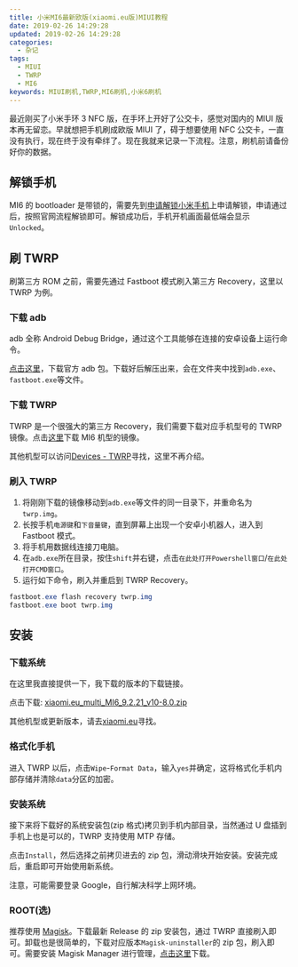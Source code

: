 ```yaml
---
title: 小米MI6最新欧版(xiaomi.eu版)MIUI教程
date: 2019-02-26 14:29:28
updated: 2019-02-26 14:29:28
categories:
  - 杂记
tags:
  - MIUI
  - TWRP
  - MI6
keywords: MIUI刷机,TWRP,MI6刷机,小米6刷机
---
```


最近刚买了小米手环 3 NFC 版，在手环上开好了公交卡，感觉对国内的 MIUI 版本再无留恋。早就想把手机刷成欧版 MIUI 了，碍于想要使用 NFC 公交卡，一直没有执行，现在终于没有牵绊了。现在我就来记录一下流程。注意，刷机前请备份好你的数据。

<!--more-->

## 解锁手机

MI6 的 bootloader 是带锁的，需要先到[申请解锁小米手机](http://www.miui.com/unlock/index.html)上申请解锁，申请通过后，按照官网流程解锁即可。解锁成功后，手机开机画面最低端会显示`Unlocked`。

## 刷 TWRP

刷第三方 ROM 之前，需要先通过 Fastboot 模式刷入第三方 Recovery，这里以 TWRP 为例。

### 下载 adb

adb 全称 Android Debug Bridge，通过这个工具能够在连接的安卓设备上运行命令。

[点击这里](https://dl.google.com/android/repository/platform-tools-latest-windows.zip)，下载官方 adb 包。下载好后解压出来，会在文件夹中找到`adb.exe`、`fastboot.exe`等文件。

### 下载 TWRP

TWRP 是一个很强大的第三方 Recovery，我们需要下载对应手机型号的 TWRP 镜像。点击[这里](https://dl.twrp.me/sagit/twrp-3.2.3-2-sagit.img)下载 MI6 机型的镜像。

其他机型可以访问[Devices - TWRP](https://twrp.me/Devices/)寻找，这里不再介绍。

### 刷入 TWRP

1. 将刚刚下载的镜像移动到`adb.exe`等文件的同一目录下，并重命名为`twrp.img`。
2. 长按手机`电源键`和`下音量键`，直到屏幕上出现一个安卓小机器人，进入到 Fastboot 模式。
3. 将手机用数据线连接刀电脑。
4. 在`adb.exe`所在目录，按住`shift`并右键，点击`在此处打开Powershell窗口`/`在此处打开CMD窗口`。
5. 运行如下命令，刷入并重启到 TWRP Recovery。

```powershell
fastboot.exe flash recovery twrp.img
fastboot.exe boot twrp.img
```

## 安装

### 下载系统

在这里我直接提供一下，我下载的版本的下载链接。

点击下载: [xiaomi.eu_multi_MI6_9.2.21_v10-8.0.zip](https://jaist.dl.sourceforge.net/project/xiaomi-eu-multilang-miui-roms/xiaomi.eu/MIUI-WEEKLY-RELEASES/9.2.21/xiaomi.eu_multi_MI6_9.2.21_v10-8.0.zip)

其他机型或更新版本，请去[xiaomi.eu](https://xiaomi.eu/community/)寻找。

### 格式化手机

进入 TWRP 以后，点击`Wipe`-`Format Data`，输入`yes`并确定，这将格式化手机内部存储并清除`data`分区的加密。

### 安装系统

接下来将下载好的系统安装包(zip 格式)拷贝到手机内部目录，当然通过 U 盘插到手机上也是可以的，TWRP 支持使用 MTP 存储。

点击`Install`，然后选择之前拷贝进去的 zip 包，滑动滑块开始安装。安装完成后，重启即可开始使用新系统。

注意，可能需要登录 Google，自行解决科学上网环境。

### ROOT(选)

推荐使用 [Magisk](https://github.com/topjohnwu/Magisk/releases/)。下载最新 Release 的 zip 安装包，通过 TWRP 直接刷入即可。卸载也是很简单的，下载对应版本`Magisk-uninstaller`的 zip 包，刷入即可。需要安装 Magisk Manager 进行管理，[点击这里](https://github.com/topjohnwu/Magisk/releases/download/manager-v7.0.0/MagiskManager-v7.0.0.apk)下载。
